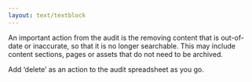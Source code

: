 ```yaml
---
layout: text/textblock
---
```


An important action from the audit is the removing content that is out-of-date or inaccurate, so that it is no longer searchable. This may include content sections, pages or assets that do not need to be archived.

Add ‘delete’ as an action to the audit spreadsheet as you go.
